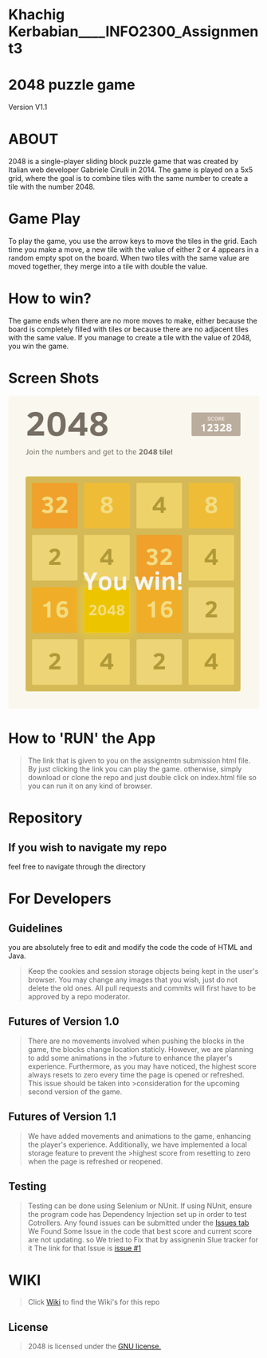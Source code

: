 # Khachig Kerbabian____INFO2300_Assignment3
# 2048 puzzle game
Version V1.1


 # ABOUT
 2048 is a single-player sliding block puzzle game that was created by Italian web developer Gabriele Cirulli in 2014. The game is played on a 5x5 grid, where the goal is to combine tiles with the same number to create a tile with the number 2048.


 # Game Play
 To play the game, you use the arrow keys to move the tiles in the grid. Each time you make a move, a new tile with the value of either 2 or 4 appears in a random empty spot on the board. When two tiles with the same value are moved together, they merge into a tile with double the value.

  # How to win?
  The game ends when there are no more moves to make, either because the board is completely filled with tiles or because there are no adjacent tiles with the same value. If you manage to create a tile with the value of 2048, you win the game.



# Screen Shots
<p align="center">
  <img src="https://github.com/MathByte/INFO2300_Assignment3/blob/main/screenshot.png" alt="Screenshot"/>
</p>



  # How to \'RUN\' the App
> The link that is given to you on the assignemtn submission html file.  By just clicking the link you can play the game.
otherwise, simply download or clone the repo and just double click on index.html file so you can run it on any kind of browser.


  # Repository
 ## If you wish to navigate my repo
 feel free to navigate through the directory



# For Developers
## Guidelines
 you are absolutely free to edit and modify the code the code of HTML and Java.
 > Keep the cookies and session storage objects being kept in the user's browser.
> You may change any images that you wish, just do not delete the old ones.
> All pull requests and commits will first have to be approved by a repo moderator.

## Futures of Version 1.0
>There are no movements involved when pushing the blocks in the game, the blocks change location staticly. However, we are planning to add some animations in the >future to enhance the player's experience.
>Furthermore, as you may have noticed, the highest score always resets to zero every time the page is opened or refreshed. This issue should be taken into >consideration for the upcoming second version of the game.

## Futures of Version 1.1
>We have added movements and animations to the game, enhancing the player's experience. Additionally, we have implemented a local storage feature to prevent the >highest score from resetting to zero when the page is refreshed or reopened.


## Testing
> Testing can be done using Selenium or NUnit.
> If using NUnit, ensure the program code has Dependency Injection set up in order to test Cotrollers.
> Any found issues can be submitted under the [Issues tab](https://github.com/MathByte/INFO2300_Assignment3/issues)
> We Found Some Issue in the code that best score and current score are not updating. so We tried to Fix that by assignenin SIue tracker for it 
> The link for that Issue is [issue #1](https://github.com/MathByte/INFO2300_Assignment3/issues/1#issue-1633141946)


# WIKI
> Click [Wiki](https://github.com/MathByte/INFO2300_Assignment3/wiki) to find the Wiki\'s for this repo

## License
>2048 is licensed under the [GNU license.](https://github.com/MathByte/INFO2300_Assignment3/blob/master/LICENSE.txt)
